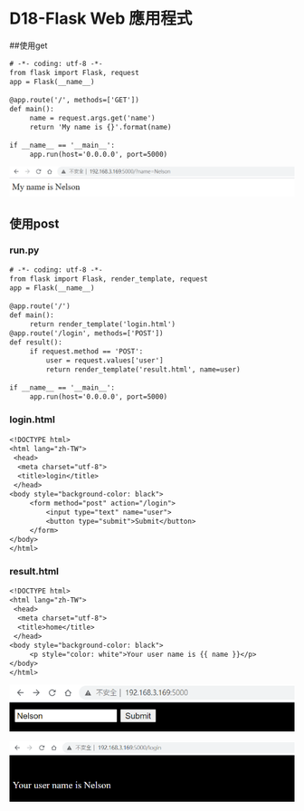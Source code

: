 # D18-Flask Web 應用程式
##使用get
```
# -*- coding: utf-8 -*-
from flask import Flask, request
app = Flask(__name__)

@app.route('/', methods=['GET'])
def main():
     name = request.args.get('name')
     return 'My name is {}'.format(name)

if __name__ == '__main__':
     app.run(host='0.0.0.0', port=5000)
```
![](https://raw.githubusercontent.com/yaws508/cupoy/main/d18/d18-01.png)

## 使用post 
### run.py
```
# -*- coding: utf-8 -*-
from flask import Flask, render_template, request
app = Flask(__name__)

@app.route('/')
def main():
     return render_template('login.html')
@app.route('/login', methods=['POST'])
def result():
     if request.method == 'POST':
         user = request.values['user']
         return render_template('result.html', name=user)

if __name__ == '__main__':
     app.run(host='0.0.0.0', port=5000)
```
### login.html
```
<!DOCTYPE html>
<html lang="zh-TW">
 <head>
  <meta charset="utf-8">
  <title>login</title>
 </head>
<body style="background-color: black">
     <form method="post" action="/login">
         <input type="text" name="user">
         <button type="submit">Submit</button>
     </form>
</body>
</html>
```
### result.html
```
<!DOCTYPE html>
<html lang="zh-TW">
 <head>
  <meta charset="utf-8">
  <title>home</title>
 </head>
<body style="background-color: black">
     <p style="color: white">Your user name is {{ name }}</p>
</body>
</html>
```

![](https://raw.githubusercontent.com/yaws508/cupoy/main/d18/d18-03.png)

![](https://raw.githubusercontent.com/yaws508/cupoy/main/d18/d18-04.png)
